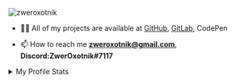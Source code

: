 <p align="left"> <img src="https://komarev.com/ghpvc/?username=zweroxotnik&label=Profile%20views&color=0e75b6&style=flat" alt="zweroxotnik" /> </p>

- 👨‍💻 All of my projects are available at [GitHub](https://github.com/ZwerOxotnik?tab=repositories), [GitLab](https://gitlab.com/ZwerOxotnik), CodePen

- 📫 How to reach me **zweroxotnik@gmail.com**, **Discord:ZwerOxotnik#7117**

<details>
  <summary>My Profile Stats</summary>
  <br>
    <p><img src="/github-metrics.svg" alt="Metrics" width="450"></p>
</details>
